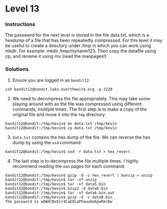 # Level 13

### Instructions
The password for the next level is stored in the file data.txt, which is a hexdump of a file that has been repeatedly compressed. For this level it may be useful to create a directory under /tmp in which you can work using mkdir. For example: mkdir /tmp/myname123. Then copy the datafile using cp, and rename it using mv (read the manpages!)

### Solutions
1. Ensure you are logged in as `bandit12`:
```
ssh bandit12@bandit.labs.overthewire.org -p 2220
```

2. We need to decompress the file appropriately. This may take some playing around with as the file was compressed using different commands, multiple times. The first step is to make a copy of the original file and move it into the `tmp` directory:
```shell
bandit12@bandit:/tmp/kevin$ mv data.txt /tmp/kevin
bandit12@bandit:/tmp/kevin$ cp data.txt /tmp/kevin
```

3. `data.txt` contains the hex dump of the file. We can reverse the hex dump by using the `xxd` command: 
```shell
bandit12@bandit:/tmp/kevin$ xxd -r data.txt > hex_revert
```

4. The last step is to decompress the file multiple times. I highly recommend reading the `man` pages for each command:
```shell
bandit12@bandit:/tmp/kevin$ gzip -d -c hex_revert | bunzip > unzip
bandit12@bandit:/tmp/kevin$ tar -xf unzip
bandit12@bandit:/tmp/kevin$ tar -xf data5.bin
bandit12@bandit:/tmp/kevin$ bzip2 -d data6.bin
bandit12@bandit:/tmp/kevin$ tar -xf data6.bin.out
bandit12@bandit:/tmp/kevin$ gzip -d -c data8.bin
The password is wbWdlBxEir4CaE8LaPhauuOo6pwRmrDw
```
